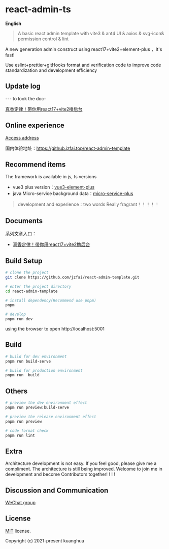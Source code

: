 # react-admin-ts

**English**

> A basic react admin template with  vite3 & ant4 UI & axios & svg-icon& permission control & lint

A new  generation admin  construct   using  react17+vite2+element-plus ，It's fast!

Use eslint+prettier+gitHooks format and verification code to improve code standardization and development efficiency


## Update log

--- to look the doc-

[真香定律！带你用react17+vite2撸后台](https://juejin.cn/post/7054467502717272094)

## Online experience

[Access address](https://github.jzfai.top/react-admin-template)

国内体验地址：https://github.jzfai.top/react-admin-template


## Recommend items

The framework is available in js, ts versions

- vue3 plus version：[vue3-element-plus](https://github.com/jzfai/vue3-admin-plus.git)
- java Micro-service background data：[micro-service-plus](https://github.com/jzfai/micro-service-plus)
> development and  experience：two words  Really fragrant！！！！！

## Documents

系列文章入口：

- [真香定律！带你用react17+vite2撸后台](https://juejin.cn/post/7054467502717272094)



## Build Setup

```bash
# clone the project
git clone https://github.com/jzfai/react-admin-template.git

# enter the project directory
cd react-admin-template

# install dependency(Recommend use pnpm)
pnpm

# develop
pnpm run dev
```

using the browser to open http://localhost:5001

## Build

```bash
# build for dev environment
pnpm run build-serve

# build for production environment
pnpm run  build
```

## Others

```bash
# preview the dev environment effect
pnpm run preview:build-serve

# preview the release environment effect
pnpm run preview

# code format check
pnpm run lint

```

## Extra

Architecture development is not easy. If you feel good, please give me a compliment. The architecture is still being improved. Welcome to join me in development and become Contributors together! ! ! !


## Discussion and Communication
[WeChat group](https://github.jzfai.top/file/images/wx-groud.png)

## License

[MIT](https://github.com/jzfai/react-admin-template/blob/master/LICENSE) license.

Copyright (c) 2021-present  kuanghua

